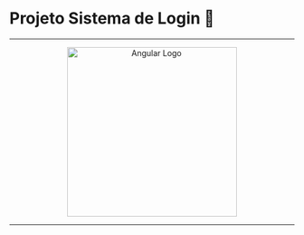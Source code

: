 #
# Projeto Sistema de Login  🚀
<hr>

<div align="center">
  <img src="https://cdn.jsdelivr.net/gh/devicons/devicon@latest/icons/angular/angular-original.svg" alt="Angular Logo" width="300px">
</div>

<hr>
        